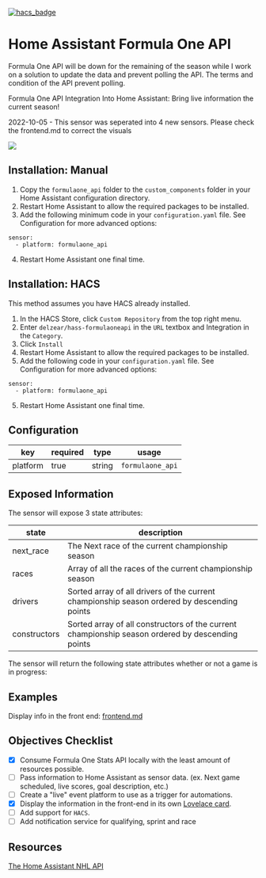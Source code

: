 [![hacs_badge](https://img.shields.io/badge/HACS-Custom-orange.svg)](https://github.com/custom-components/hacs)
# Home Assistant Formula One API
Formula One API will be down for the remaining of the season while I work on a solution to update the data and prevent polling the API. The terms and condition of the API prevent polling.

Formula One API Integration Into Home Assistant: Bring live information the current season!

2022-10-05 - This sensor was seperated into 4 new sensors. Please check the frontend.md to correct the visuals

<a href="https://www.buymeacoffee.com/delzear"><img src="https://img.buymeacoffee.com/button-api/?text=Buy me a coffee&emoji=&slug=delzear&button_colour=FFDD00&font_colour=000000&font_family=Arial&outline_colour=000000&coffee_colour=ffffff" /></a>

## Installation: Manual
1. Copy the `formulaone_api` folder to the `custom_components` folder in your Home Assistant configuration directory.
2. Restart Home Assistant to allow the required packages to be installed.
3. Add the following minimum code in your `configuration.yaml` file. See Configuration for more advanced options:
```
sensor:
  - platform: formulaone_api
```
4. Restart Home Assistant one final time.
## Installation: HACS
This method assumes you have HACS already installed.
1. In the HACS Store, click `Custom Repository` from the top right menu.
2. Enter `delzear/hass-formulaoneapi` in the `URL` textbox and Integration in the `Category`.
3. Click `Install`
4. Restart Home Assistant to allow the required packages to be installed.
5. Add the following code in your `configuration.yaml` file. See Configuration for more advanced options:
```
sensor:
  - platform: formulaone_api
```
5. Restart Home Assistant one final time.
## Configuration
| key      | required | type    | usage                                                                                                                               |
|----------|----------|---------|-------------------------------------------------------------------------------------------------------------------------------------|
| platform | true     | string  | `formulaone_api`                                                                                                                    |

## Exposed Information
The sensor will expose 3 state attributes:

| state                  | description                                                                               |
|------------------------|-------------------------------------------------------------------------------------------|
| next_race              | The Next race of the current championship season                                          |
| races                  | Array of all the races of the current championship season                                 |
| drivers                | Sorted array of all drivers of the current championship season ordered by descending points |
| constructors           | Sorted array of all constructors of the current championship season ordered by descending points |

The sensor will return the following state attributes whether or not a game is in progress:

## Examples
Display info in the front end: [frontend.md](https://github.com/delzear/hass-formulaoneapi/blob/master/frontend.md)  

## Objectives Checklist
- [x] Consume Formula One Stats API locally with the least amount of resources possible.
- [ ] Pass information to Home Assistant as sensor data. (ex. Next game scheduled, live scores, goal description, etc.)
- [ ] Create a "live" event platform to use as a trigger for automations.
- [x] Display the information in the front-end in its own [Lovelace card](https://github.com/marcokreeft87/formulaone-card).
- [ ] Add support for `HACS`.
- [ ] Add notification service for qualifying, sprint and race
## Resources
[The Home Assistant NHL API](https://github.com/JayBlackedOut/hass-nhlapi)
